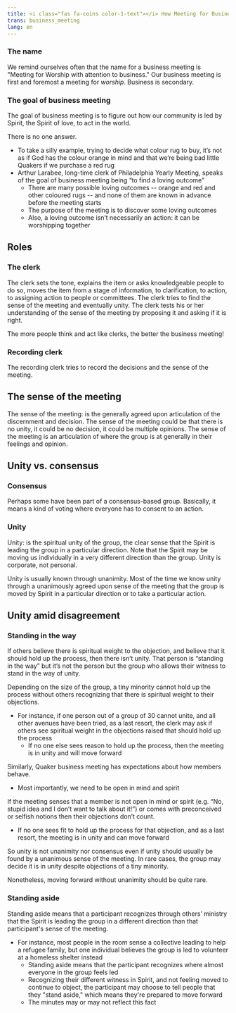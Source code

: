 ```yaml
---
title: <i class="fas fa-coins color-1-text"></i> How Meeting for Business works <i class="fas fa-pencil-alt fa-fw color-1-dark-text"></i>
trans: business_meeting
lang: en
---
```

### The name
We remind ourselves often that the name for a business meeting is "Meeting for Worship with attention to business." Our business meeting is first and foremost a meeting for _worship_. Business is secondary.
### The goal of business meeting
The goal of business meeting is to figure out how our community is led by Spirit, the Spirit of love, to act in the world. 

There is no one answer.
* To take a silly example, trying to decide what colour rug to buy, it’s not as if God has the colour orange in mind and that we’re being bad little Quakers if we purchase a red rug
* Arthur Larabee, long-time clerk of Philadelphia Yearly Meeting, speaks of the goal of business meeting being “to find a loving outcome” 
  * There are many possible loving outcomes -- orange and red and other coloured rugs -- and none of them are known in advance before the meeting starts
  * The purpose of the meeting is to discover some loving outcomes
  * Also, a loving outcome isn’t necessarily an action: it can be worshipping together

## Roles <i class="fas fa-theater-masks fa-fw color-1-text"></i>
### The clerk
The clerk sets the tone, explains the item or asks knowledgeable people to do so, moves the item from a stage of information, to clarification, to action, to assigning action to people or committees. The clerk tries to find the sense of the meeting and eventually unity. The clerk tests his or her understanding of the sense of the meeting by proposing it and asking if it is right. 

The more people think and act like clerks, the better the business meeting!

### Recording clerk
The recording clerk tries to record the decisions and the sense of the meeting.

## The sense of the meeting
The sense of the meeting: is the generally agreed upon articulation of the discernment and decision. The sense of the meeting could be that there is no unity, it could be no decision, it could be multiple opinions. The sense of the meeting is an articulation of where the group is at generally in their feelings and opinion.
## Unity vs. consensus
### Consensus
Perhaps some have been part of a consensus-based group. Basically, it means a kind of voting where everyone has to consent to an action.
### Unity
Unity: is the spiritual unity of the group, the clear sense that the Spirit is leading the group in a particular direction. Note that the Spirit may be moving us individually in a very different direction than the group. Unity is corporate, not personal.

Unity is usually known through unanimity. Most of the time we know unity through a unanimously agreed upon sense of the meeting that the group is moved by Spirit in a particular direction or to take a particular action.

## Unity amid disagreement
### Standing in the way
If others believe there is spiritual weight to the objection, and believe that it should hold up the process, then there isn’t unity. That person is “standing in the way” but it’s not the person but the group who allows their witness to stand in the way of unity.

Depending on the size of the group, a tiny minority cannot hold up the process without others recognizing that there is spiritual weight to their objections.
* For instance, if one person out of a group of 30 cannot unite, and all other avenues have been tried, as a last resort, the clerk may ask if others see spiritual weight in the objections raised that should hold up the process
  * If no one else sees reason to hold up the process, then the meeting is in unity and will move forward

Similarly, Quaker business meeting has expectations about how members behave.
* Most importantly, we need to be open in mind and spirit

If the meeting senses that a member is not open in mind or spirit (e.g. “No, stupid idea and I don’t want to talk about it!”) or comes with preconceived or selfish notions then their objections don’t count. 
* If no one sees fit to hold up the process for that objection, and as a last resort, the meeting is in unity and can move forward

So unity is not unanimity nor consensus even if unity should usually be found by a unanimous sense of the meeting. In rare cases, the group may decide it is in unity despite objections of a tiny minority.

Nonetheless, moving forward without unanimity should be quite rare.
### Standing aside
Standing aside means that a participant recognizes through others’ ministry that the Spirit is leading the group in a different direction than that participant's sense of the meeting.
* For instance, most people in the room sense a collective leading to help a refugee family, but one individual believes the group is led to volunteer at a homeless shelter instead
  * Standing aside means that the participant recognizes where almost everyone in the group feels led
  * Recognizing their different witness in Spirit, and not feeling moved to continue to object, the participant may choose to tell people that they "stand aside," which means they're prepared to move forward
  * The minutes may or may not reflect this fact
